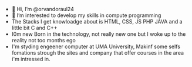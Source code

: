 - 👋 Hi, I’m @orvandoraul24
- 👀 I’m interested to develop my skills in compute programming 
- The Stacks I get knowloadge about is HTML, CSS, JS PHP JAVA and a little bit C and C++
- I0m new Born in the technology, not really new one but I woke up to the reality not too months ego 
- I'm styding engeener computer at UMA University, Makinf some selfs fomations strough the sites and company that offer
courses in the area i'm intressed in. 
